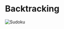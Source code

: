# Backtracking
![Sudoku](https://user-images.githubusercontent.com/85002425/147881069-e45a2011-3e5f-427a-a405-573c23ab9895.gif)
